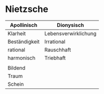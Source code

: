 # Nietzsche

| Apollinisch   | Dionysisch           |
| ------------- | -------------------- |
| Klarheit      | Lebensverwirklichung |
| Beständigkeit | Irrational           |
| rational      | Rauschhaft           |
| harmonisch    | Triebhaft            |
|               |                      |
| Bildend       |                      |
| Traum         |                      |
| Schein        |                      |
